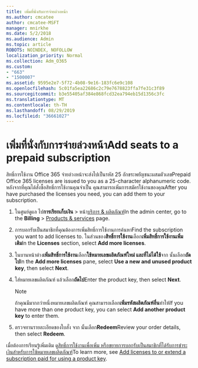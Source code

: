 ```yaml
---
title: เพิ่มที่นั่งกับการจ่ายล่วงหน้า
ms.author: cmcatee
author: cmcatee-MSFT
manager: mnirkhe
ms.date: 5/2/2018
ms.audience: Admin
ms.topic: article
ROBOTS: NOINDEX, NOFOLLOW
localization_priority: Normal
ms.collection: Adm_O365
ms.custom:
- "663"
- "1500007"
ms.assetid: 9595e2e7-5f72-4b08-9e16-183fc6e9c108
ms.openlocfilehash: 5c01fa5ea22686c2c79e7678823ffa7fe31c3f89
ms.sourcegitcommit: b3e55405af384e868fcd32ea794eb15d1356c3fc
ms.translationtype: MT
ms.contentlocale: th-TH
ms.lasthandoff: 08/29/2019
ms.locfileid: "36661027"
---
```

# <a name="add-seats-to-a-prepaid-subscription"></a><span data-ttu-id="fc6b8-102">เพิ่มที่นั่งกับการจ่ายล่วงหน้า</span><span class="sxs-lookup"><span data-stu-id="fc6b8-102">Add seats to a prepaid subscription</span></span>

<span data-ttu-id="fc6b8-103">สิทธิ์การใช้งาน Office 365 จ่ายล่วงหน้าจะส่งไปเป็นรหัส 25 อักขระพยัญชนะผสมตัวเลข</span><span class="sxs-lookup"><span data-stu-id="fc6b8-103">Prepaid Office 365 licenses are issued to you as a 25-character alphanumeric code.</span></span> <span data-ttu-id="fc6b8-104">หลังจากที่คุณได้สั่งซื้อสิทธิ์การใช้งานคุณจำเป็น คุณสามารถเพิ่มการสมัครใช้งานของคุณ</span><span class="sxs-lookup"><span data-stu-id="fc6b8-104">After you have purchased the licenses you need, you can add them to your subscription.</span></span> 

1. <span data-ttu-id="fc6b8-105">ในศูนย์ดูแล ไป**การเรียกเก็บเงิน** > หน้า[บริการ & ผลิตภัณฑ์](https://go.microsoft.com/fwlink/p/?linkid=842054)</span><span class="sxs-lookup"><span data-stu-id="fc6b8-105">In the admin center, go to the **Billing** > [Products & services](https://go.microsoft.com/fwlink/p/?linkid=842054) page.</span></span>

2. <span data-ttu-id="fc6b8-106">การบอกรับเป็นสมาชิกที่คุณต้องการเพิ่มสิทธิ์การใช้งานการค้นหา</span><span class="sxs-lookup"><span data-stu-id="fc6b8-106">Find the subscription you want to add licenses to.</span></span> <span data-ttu-id="fc6b8-107">ในส่วนของ**สิทธิ์การใช้งาน**เลือก**เพิ่มสิทธิ์การใช้งานเพิ่มเติม**</span><span class="sxs-lookup"><span data-stu-id="fc6b8-107">In the **Licenses** section, select **Add more licenses**.</span></span>

3. <span data-ttu-id="fc6b8-108">ในบานหน้าต่าง**เพิ่มสิทธิ์การใช้งาน**เลือก**ใช้หมายเลขผลิตภัณฑ์ใหม่ และที่ไม่ได้ใช้**จาก นั้นเลือก**ถัดไป**</span><span class="sxs-lookup"><span data-stu-id="fc6b8-108">In the **Add more licenses** pane, select **Use a new and unused product key**, then select **Next**.</span></span>

4. <span data-ttu-id="fc6b8-109">ใส่หมายเลขผลิตภัณฑ์ แล้วเลือก**ถัดไป**</span><span class="sxs-lookup"><span data-stu-id="fc6b8-109">Enter the product key, then select **Next**.</span></span>

    > [!NOTE]
    > <span data-ttu-id="fc6b8-110">ถ้าคุณมีมากกว่าหนึ่งหมายเลขผลิตภัณฑ์ คุณสามารถเลือก**เพิ่มรหัสผลิตภัณฑ์อื่น**ทำให้</span><span class="sxs-lookup"><span data-stu-id="fc6b8-110">If you have more than one product key, you can select **Add another product key** to enter them.</span></span>

5. <span data-ttu-id="fc6b8-111">ตรวจทานรายละเอียดของใบสั่ง จาก นั้นเลือก**Redeem**</span><span class="sxs-lookup"><span data-stu-id="fc6b8-111">Review your order details, then select **Redeem**.</span></span>

<span data-ttu-id="fc6b8-112">เมื่อต้องการเรียนรู้เพิ่มเติม ดู[สิทธิ์การใช้งานเพื่อเพิ่ม หรือขยายการบอกรับเป็นสมาชิกที่ได้รับการชำระเงินสำหรับการใช้หมายเลขผลิตภัณฑ์](https://docs.microsoft.com/office365/admin/misc/add-licenses-using-product-key)</span><span class="sxs-lookup"><span data-stu-id="fc6b8-112">To learn more, see [Add licenses to or extend a subscription paid for using a product key](https://docs.microsoft.com/office365/admin/misc/add-licenses-using-product-key).</span></span>